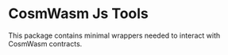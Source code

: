 # CosmWasm Js Tools

This package contains minimal wrappers needed to interact with CosmWasm contracts.
